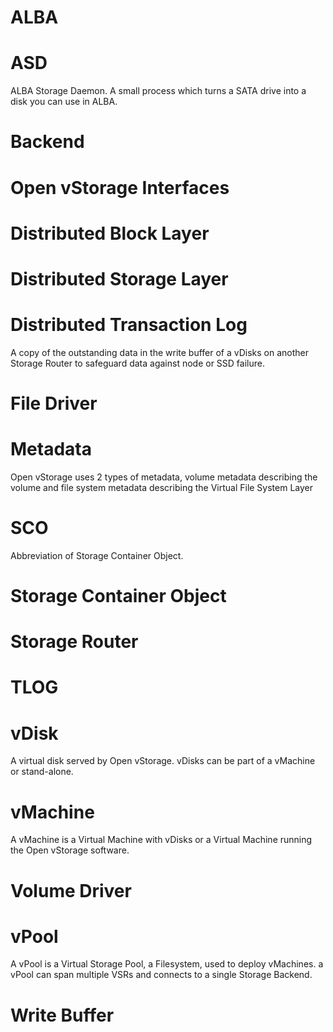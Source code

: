 # ALBA

# ASD
ALBA Storage Daemon. A small process which turns a SATA drive into a disk you can use in ALBA.

# Backend

# Open vStorage Interfaces

# Distributed Block Layer

# Distributed Storage Layer

# Distributed Transaction Log
A copy of the outstanding data in the write buffer of a vDisks on another Storage Router to safeguard data against node or SSD failure.

# File Driver

# Metadata
Open vStorage uses 2 types of metadata, volume metadata describing the volume and file system metadata describing the Virtual File System Layer

# SCO
Abbreviation of Storage Container Object.

# Storage Container Object

# Storage Router


# TLOG

# vDisk
A virtual disk served by Open vStorage. vDisks can be part of a vMachine or stand-alone.

# vMachine
A vMachine is a Virtual Machine with vDisks or a Virtual Machine running the Open vStorage software.

# Volume Driver

# vPool
A vPool is a Virtual Storage Pool, a Filesystem, used to deploy vMachines. a vPool can span multiple VSRs and connects to a single Storage Backend.


# Write Buffer